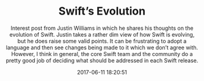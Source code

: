 ---
title: "Swift’s Evolution"
subtitle: "Interest post from Justin Williams in which he shares his thoughts on the evolution of Swift. Justin takes a rather dim view of how Swift is evolving, but he does raise some valid points. It can be frustrating to adopt a language and then see changes being made to it which we don’t agree with. However, I think in general, the core Swift team and the community do a pretty good job of deciding what should be addressed in each Swift release."
tags: ["evolution"]
link: "https://carpeaqua.com/2017/06/02/swifts-evolution/"
date: "2017-06-11 18:20:51"
---